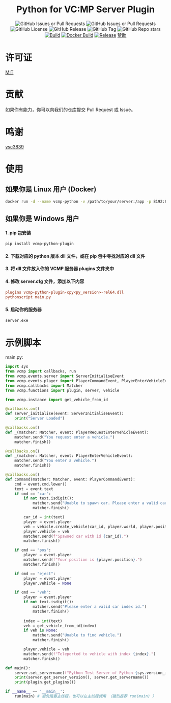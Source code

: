 <div align="center">

# Python for VC:MP Server Plugin

![GitHub Issues or Pull Requests](https://img.shields.io/github/issues-pr/tianxiu2b2t/vcmp-python-plugin)
![GitHub Issues or Pull Requests](https://img.shields.io/github/issues/tianxiu2b2t/vcmp-python-plugin)
![GitHub License](https://img.shields.io/github/license/tianxiu2b2t/vcmp-python-plugin)
![GitHub Release](https://img.shields.io/github/v/release/tianxiu2b2t/vcmp-python-plugin)
![GitHub Tag](https://img.shields.io/github/v/tag/tianxiu2b2t/vcmp-python-plugin)
![GitHub Repo stars](https://img.shields.io/github/stars/tianxiu2b2t/vcmp-python-plugin)
[![Build](https://github.com/TTB-Network/python-openbmclapi/actions/workflows/build.yml/badge.svg)](https://github.com/TTB-Network/python-openbmclapi/actions/workflows/build.yml)
[![Docker Build](https://github.com/TTB-Network/python-openbmclapi/actions/workflows/docker_build.yml/badge.svg)](https://github.com/TTB-Network/python-openbmclapi/actions/workflows/docker_build.yml)
[![Release](https://github.com/TTB-Network/python-openbmclapi/actions/workflows/release.yml/badge.svg)](https://github.com/TTB-Network/python-openbmclapi/actions/workflows/release.yml)
[赞助](https://afdian.net/a/atianxiua)
</div>

# 许可证

[MIT](LICENSE)

# 贡献

如果你有能力，你可以向我们的仓库提交 Pull Request 或 Issue。

# 鸣谢

[ysc3839](https://github.com/ysc3839/vcmp-python-plugin)

# 使用
## 如果你是 Linux 用户 (Docker)

```bash
docker run -d --name vcmp-python -v /path/to/your/server:/app -p 8192:8192 tianxiu2b2t/vcmp-python server
```

## 如果你是 Windows 用户
#### 1. pip 包安装
```bash
pip install vcmp-python-plugin
```

#### 2. 下载对应的 python 版本 dll 文件，或在 pip 包中寻找对应的 dll 文件
#### 3. 将 dll 文件放入你的 VCMP 服务器 plugins 文件夹中
#### 4. 修改 server.cfg 文件，添加以下内容

```cfg
plugins vcmp-python-plugin-cpy<py_version>-rel64.dll
pythonscript main.py
```

#### 5. 启动你的服务器
```bash
server.exe
```

# 示例脚本
main.py:
```python
import sys
from vcmp import callbacks, run
from vcmp.events.server import ServerInitialiseEvent
from vcmp.events.player import PlayerCommandEvent, PlayerEnterVehicleEvent, PlayerRequestEnterVehicleEvent
from vcmp.callbacks import Matcher
from vcmp.functions import plugin, server, vehicle

from vcmp.instance import get_vehicle_from_id

@callbacks.on()
def server_initialise(event: ServerInitialiseEvent):
    print("Server Loaded")

@callbacks.on()
def _(matcher: Matcher, event: PlayerRequestEnterVehicleEvent):
    matcher.send("You request enter a vehicle.")
    matcher.finish()

@callbacks.on()
def _(matcher: Matcher, event: PlayerEnterVehicleEvent):
    matcher.send("You enter a vehicle.")
    matcher.finish()

@callbacks.on()
def command(matcher: Matcher, event: PlayerCommandEvent):
    cmd = event.cmd.lower()
    text = event.text
    if cmd == "car":
        if not text.isdigit():
            matcher.send("Unable to spawn car. Please enter a valid car id.")
            matcher.finish()

        car_id = int(text)
        player = event.player
        veh = vehicle.create_vehicle(car_id, player.world, player.position, player.angle)
        player.vehicle = veh
        matcher.send(f"Spawned car with id {car_id}.")
        matcher.finish()

    if cmd == "pos":
        player = event.player
        matcher.send(f"Your position is {player.position}.")
        matcher.finish()

    if cmd == "eject":
        player = event.player
        player.vehicle = None

    if cmd == "veh":
        player = event.player
        if not text.isdigit():
            matcher.send("Please enter a valid car index id.")
            matcher.finish()
        
        index = int(text)
        veh = get_vehicle_from_id(index)
        if veh is None:
            matcher.send("Unable to find vehicle.")
            matcher.finish()

        player.vehicle = veh
        matcher.send(f"Teleported to vehicle with index {index}.")
        matcher.finish()

def main():
    server.set_servername(f"Python Test Server of Python {sys.version_info.major}.{sys.version_info.minor}.{sys.version_info.micro}")
    print(server.get_server_version(), server.get_servername())
    print(plugin.get_plugins())

if __name__ == '__main__':
    run(main) # 避免阻塞主线程，也可以在主线程调用 （强烈推荐 run(main) ）
```